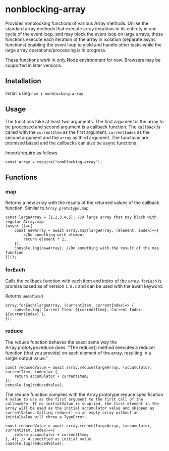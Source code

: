 # nonblocking-array

Provides nonblocking functions of various Array methods. Unlike the standard array methods that execute array iterations in its entirety in one cycle of the event loop, and may block the event loop on large arrays, these functions execute each iteration of the array in isolation (separate async functions) enabling the event loop to yield and handle other tasks while the large array operations/processing is in progress.

These functions work in only Node environment for now. Browsers may be supported in later versions.

## Installation

Install using `npm i nonblocking-array`

## Usage

The functions take at least two arguments. The first argument is the array to be processed and second argument is a callback function.
The `callback` is called with the `currentItem` as the first argument, `currentIndex` as the second argument and the `array` as third argument.
The functions are promised based and the callbacks can also be async functions.

Import/require as follows

```
const array = require("nonblocking-array");
```

## Functions

### map

Returns a new array with the results of the returned values of the callback function. Similar to `Array.prototype.map`.

```
const largeArray = [1,2,3,4,5]; //A large array that may block with regular Array.map
(async ()=>{
    const newArray = await array.map(largeArray, (element, index)=>{
        //Do something with element
        return element * 2;
    });
    console.log(newArray); //Do something with the result of the map function
})();
```

### forEach

Calls the callback function with each item and index of the array.
`forEach` is promise based as of version `1.0.3` and can be used with the await keyword.

Returns `undefined`

```
array.forEach(largeArray, (currentItem, currentIndex)=> {
    console.log(`Current Item: ${currentItem}, Current Index: ${currentIndex}`);
});
```

### reduce

The reduce function behaves the exact same way the Array.prototype.reduce does.
"The reduce() method executes a reducer function (that you provide) on each element of the array, resulting in a single output value."

```
const reducedValue = await array.reduce(largeArray, (accumulator, currentItem, index)=> {
    return accumulator + currentItem;
});
console.log(reducedValue);
```

The reduce function complies with the Array.prototype.reduce specification `A value to use as the first argument to the first call of the callbackFn. If no initialValue is supplied, the first element in the array will be used as the initial accumulator value and skipped as currentValue. Calling reduce() on an empty array without an initialValue will throw a TypeError.`

```
const reducedValue = await array.reduce(largeArray, (accumulator, currentItem, index)=>{
    return accumulator + currentItem;
}, 4); // 4 specified as initial value
console.log(reducedValue);
```
